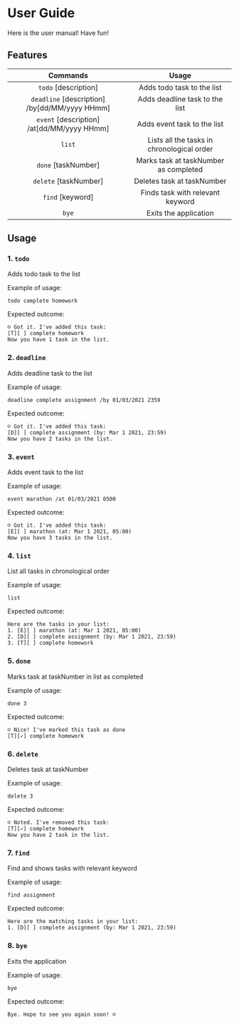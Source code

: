 # User Guide
Here is the user manual! Have fun!
## Features 
| Commands | Usage |
| :--------: |:----------: |
| `todo` [description]    | Adds todo task to the list |
| `deadline` [description] /by[dd/MM/yyyy HHmm] | Adds deadline task to the list |
| `event` [description] /at[dd/MM/yyyy HHmm] | Adds event task to the list |
| `list` | Lists all the tasks in chronological order |
| `done` [taskNumber] | Marks task at taskNumber as completed |
| `delete` [taskNumber] | Deletes task at taskNumber |
| `find` [keyword] | Finds task with relevant keyword |
| `bye` | Exits the application |


## Usage

### 1. `todo`
Adds todo task to the list

Example of usage:

`todo complete homework`

Expected outcome:

`☺ Got it. I've added this task:`\
    `[T][ ] complete homework`\
`Now you have 1 task in the list.`

### 2. `deadline`
Adds deadline task to the list

Example of usage:

`deadline complete assignment /by 01/03/2021 2359`

Expected outcome:

`☺ Got it. I've added this task:`\
`[D][ ] complete assignment (by: Mar 1 2021, 23:59)`\
`Now you have 2 tasks in the list.`

### 3. `event`
Adds event task to the list

Example of usage:

`event marathon /at 01/03/2021 0500`

Expected outcome:

`☺ Got it. I've added this task:`\
`[E][ ] marathon (at: Mar 1 2021, 05:00)`\
`Now you have 3 tasks in the list.`

### 4. `list`
List all tasks in chronological order

Example of usage:

`list`

Expected outcome:

`Here are the tasks in your list:`\
`1. [E][ ] marathon (at: Mar 1 2021, 05:00) `\
`2. [D][ ] complete assignment (by: Mar 1 2021, 23:59)`\
`3. [T][ ] complete homework`

### 5. `done`
Marks task at taskNumber in list as completed

Example of usage:

`done 3`

Expected outcome:

`☺ Nice! I've marked this task as done`\
`[T][✓] complete homework`

### 6. `delete`
Deletes task at taskNumber

Example of usage:

`delete 3`

Expected outcome:

`☺ Noted. I've removed this task:`\
`[T][✓] complete homework`\
`Now you have 2 task in the list.`

### 7. `find`
Find and shows tasks with relevant keyword

Example of usage:

`find assignment`

Expected outcome:

`Here are the matching tasks in your list:`\
`1. [D][ ] complete assignment (by: Mar 1 2021, 23:59)`

### 8. `bye`
Exits the application

Example of usage:

`bye`

Expected outcome:

`Bye. Hope to see you again soon! ☺`
